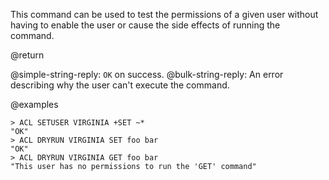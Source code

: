 This command can be used to test the permissions of a given user without having to enable the user or cause the side effects of running the command.

@return

@simple-string-reply: `OK` on success.
@bulk-string-reply: An error describing why the user can't execute the command.

@examples

```
> ACL SETUSER VIRGINIA +SET ~*
"OK"
> ACL DRYRUN VIRGINIA SET foo bar
"OK"
> ACL DRYRUN VIRGINIA GET foo bar
"This user has no permissions to run the 'GET' command"
```

